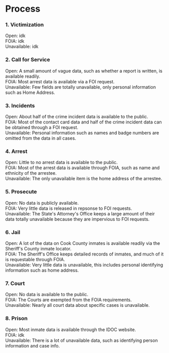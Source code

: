 # Process 

### 1. Victimization
Open: idk  
FOIA: idk  
Unavailable: idk  

### 2. Call for Service
Open: A small amount of vague data, such as whether a report is written, is available readily.  
FOIA: Most arrest data is available via a FOI request.   
Unavailable: Few fields are totally unavailable, only personal information such as Home Address.  

### 3. Incidents
Open: About half of the crime incident data is available to the public.  
FOIA: Most of the contact card data and half of the crime incident data can be obtained through a FOI request.  
Unavailable: Personal information such as names and badge numbers are omitted from the data in all cases.  

### 4. Arrest
Open: Little to no arrest data is available to the public.  
FOIA: Most of the arrest data is available through FOIA, such as name and ethnicity of the arrestee.  
Unavailable: The only unavailable item is the home address of the arrestee.  

### 5. Prosecute
Open: No data is publicly available.  
FOIA: Very little data is released in repsonse to FOI requests.  
Unavailable: The State's Attorney's Office keeps a large amount of their data totally unavailable because they are impervious to FOI requests.  

### 6. Jail
Open: A lot of the data on Cook County inmates is available readily via the Sheriff's County inmate locator.  
FOIA: The Sheriff's Office keeps detailed records of inmates, and much of it is requestable through FOIA.  
Unavailable: Very little data is unavailable, this includes personal identifying information such as home address.  

### 7. Court
Open: No data is available to the public.  
FOIA: The Courts are exempted from the FOIA requirements.  
Unavailable: Nearly all court data about specific cases is unavailable.  

### 8. Prison
Open: Most inmate data is available through the IDOC website.  
FOIA: idk  
Unavailable: There is a lot of unavailable data, such as identifying person information and case info.  